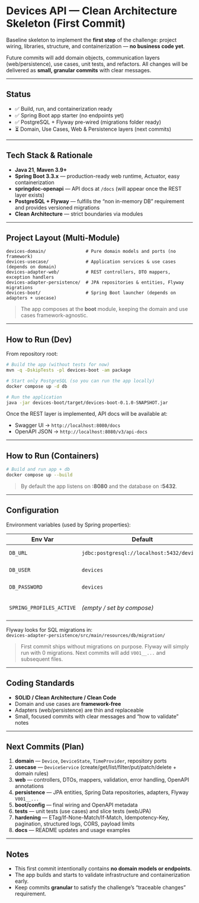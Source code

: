 # Devices API — Clean Architecture Skeleton (First Commit)

Baseline skeleton to implement the **first step** of the challenge: project wiring, libraries, structure, and containerization — **no business code yet**.

Future commits will add domain objects, communication layers (web/persistence), use cases, unit tests, and refactors. All changes will be delivered as **small, granular commits** with clear messages.

---

## Status

- ✅ Build, run, and containerization ready  
- ✅ Spring Boot app starter (no endpoints yet)  
- ✅ PostgreSQL + Flyway pre-wired (migrations folder ready)  
- ⏳ Domain, Use Cases, Web & Persistence layers (next commits)

---

## Tech Stack & Rationale

- **Java 21**, **Maven 3.9+**
- **Spring Boot 3.3.x** — production-ready web runtime, Actuator, easy containerization
- **springdoc-openapi** — API docs at `/docs` (will appear once the REST layer exists)
- **PostgreSQL + Flyway** — fulfills the “non in-memory DB” requirement and provides versioned migrations
- **Clean Architecture** — strict boundaries via modules

---

## Project Layout (Multi-Module)

```
devices-domain/               # Pure domain models and ports (no framework)
devices-usecase/              # Application services & use cases (depends on domain)
devices-adapter-web/          # REST controllers, DTO mappers, exception handlers
devices-adapter-persistence/  # JPA repositories & entities, Flyway migrations
devices-boot/                 # Spring Boot launcher (depends on adapters + usecase)
```

> The app composes at the **boot** module, keeping the domain and use cases framework-agnostic.

---

## How to Run (Dev)

From repository root:

```bash
# Build the app (without tests for now)
mvn -q -DskipTests -pl devices-boot -am package

# Start only PostgreSQL (so you can run the app locally)
docker compose up -d db

# Run the application
java -jar devices-boot/target/devices-boot-0.1.0-SNAPSHOT.jar
```

Once the REST layer is implemented, API docs will be available at:

- Swagger UI → `http://localhost:8080/docs`  
- OpenAPI JSON → `http://localhost:8080/v3/api-docs`

---

## How to Run (Containers)

```bash
# Build and run app + db
docker compose up --build
```

> By default the app listens on **:8080** and the database on **:5432**.

---

## Configuration

Environment variables (used by Spring properties):

| Env Var         | Default                                      | Purpose                    |
|-----------------|----------------------------------------------|----------------------------|
| `DB_URL`        | `jdbc:postgresql://localhost:5432/devices`   | JDBC URL                   |
| `DB_USER`       | `devices`                                     | DB username                |
| `DB_PASSWORD`   | `devices`                                     | DB password                |
| `SPRING_PROFILES_ACTIVE` | *(empty / set by compose)*          | Active Spring profile      |

Flyway looks for SQL migrations in:  
`devices-adapter-persistence/src/main/resources/db/migration/`

> First commit ships without migrations on purpose. Flyway will simply run with 0 migrations. Next commits will add `V001__...` and subsequent files.

---

## Coding Standards

- **SOLID / Clean Architecture / Clean Code**
- Domain and use cases are **framework-free**
- Adapters (web/persistence) are thin and replaceable
- Small, focused commits with clear messages and “how to validate” notes

---

## Next Commits (Plan)

1. **domain** — `Device`, `DeviceState`, `TimeProvider`, repository ports  
2. **usecase** — `DeviceService` (create/get/list/filter/put/patch/delete + domain rules)  
3. **web** — controllers, DTOs, mappers, validation, error handling, OpenAPI annotations  
4. **persistence** — JPA entities, Spring Data repositories, adapters, Flyway `V001__...`  
5. **boot/config** — final wiring and OpenAPI metadata  
6. **tests** — unit tests (use cases) and slice tests (web/JPA)  
7. **hardening** — ETag/If-None-Match/If-Match, Idempotency-Key, pagination, structured logs, CORS, payload limits  
8. **docs** — README updates and usage examples

---

## Notes

- This first commit intentionally contains **no domain models or endpoints**.
- The app builds and starts to validate infrastructure and containerization early.
- Keep commits **granular** to satisfy the challenge’s “traceable changes” requirement.
